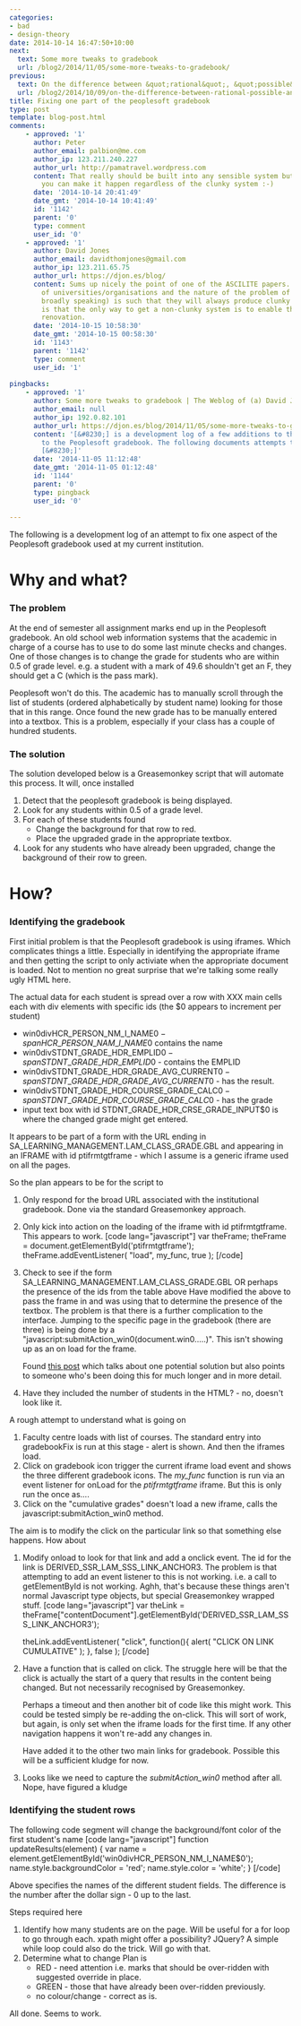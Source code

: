 ```yaml
---
categories:
- bad
- design-theory
date: 2014-10-14 16:47:50+10:00
next:
  text: Some more tweaks to gradebook
  url: /blog2/2014/11/05/some-more-tweaks-to-gradebook/
previous:
  text: On the difference between &quot;rational&quot;, &quot;possible&quot; and &quot;desirable&quot;
  url: /blog2/2014/10/09/on-the-difference-between-rational-possible-and-desirable/
title: Fixing one part of the peoplesoft gradebook
type: post
template: blog-post.html
comments:
    - approved: '1'
      author: Peter
      author_email: palbion@me.com
      author_ip: 123.211.240.227
      author_url: http://pamatravel.wordpress.com
      content: That really should be built into any sensible system but it's nice that
        you can make it happen regardless of the clunky system :-)
      date: '2014-10-14 20:41:49'
      date_gmt: '2014-10-14 10:41:49'
      id: '1142'
      parent: '0'
      type: comment
      user_id: '0'
    - approved: '1'
      author: David Jones
      author_email: davidthomjones@gmail.com
      author_ip: 123.211.65.75
      author_url: https://djon.es/blog/
      content: Sums up nicely the point of one of the ASCILITE papers.  The very nature
        of universities/organisations and the nature of the problem of e-learning (very
        broadly speaking) is such that they will always produce clunky systems.  The proposition
        is that the only way to get a non-clunky system is to enable this type of bricolage/digital
        renovation.
      date: '2014-10-15 10:58:30'
      date_gmt: '2014-10-15 00:58:30'
      id: '1143'
      parent: '1142'
      type: comment
      user_id: '1'
    
pingbacks:
    - approved: '1'
      author: Some more tweaks to gradebook | The Weblog of (a) David Jones
      author_email: null
      author_ip: 192.0.82.101
      author_url: https://djon.es/blog/2014/11/05/some-more-tweaks-to-gradebook/
      content: '[&#8230;] is a development log of a few additions to the recent fixes
        to the Peoplesoft gradebook. The following documents attempts to implement the
        [&#8230;]'
      date: '2014-11-05 11:12:48'
      date_gmt: '2014-11-05 01:12:48'
      id: '1144'
      parent: '0'
      type: pingback
      user_id: '0'
    
---
```

The following is a development log of an attempt to fix one aspect of the Peoplesoft gradebook used at my current institution.

# Why and what?

### The problem

At the end of semester all assignment marks end up in the Peoplesoft gradebook. An old school web information systems that the academic in charge of a course has to use to do some last minute checks and changes. One of those changes is to change the grade for students who are within 0.5 of grade level. e.g. a student with a mark of 49.6 shouldn't get an F, they should get a C (which is the pass mark).

Peoplesoft won't do this. The academic has to manually scroll through the list of students (ordered alphabetically by student name) looking for those that in this range. Once found the new grade has to be manually entered into a textbox. This is a problem, especially if your class has a couple of hundred students.

### The solution

The solution developed below is a Greasemonkey script that will automate this process. It will, once installed

1. Detect that the peoplesoft gradebook is being displayed.
2. Look for any students within 0.5 of a grade level.
3. For each of these students found
    - Change the background for that row to red.
    - Place the upgraded grade in the appropriate textbox.
4. Look for any students who have already been upgraded, change the background of their row to green.

# How?

### Identifying the gradebook

First initial problem is that the Peoplesoft gradebook is using iframes. Which complicates things a little. Especially in identifying the appropriate iframe and then getting the script to only activiate when the appropriate document is loaded. Not to mention no great surprise that we're talking some really ugly HTML here.

The actual data for each student is spread over a row with XXX main cells each with div elements with specific ids (the $0 appears to increment per student)

- win0divHCR\_PERSON\_NM\_I\_NAME$0 - span HCR\_PERSON\_NAM\_I\_NAME$0 contains the name
- win0divSTDNT\_GRADE\_HDR\_EMPLID$0 - span STDNT\_GRADE\_HDR\_EMPLID$0 - contains the EMPLID
- win0divSTDNT\_GRADE\_HDR\_GRADE\_AVG\_CURRENT$0 - span STDNT\_GRADE\_HDR\_GRADE\_AVG\_CURRENT$0 - has the result.
- win0divSTDNT\_GRADE\_HDR\_COURSE\_GRADE\_CALC$0 - span STDNT\_GRADE\_HDR\_COURSE\_GRADE\_CALC$0 - has the grade
- input text box with id STDNT\_GRADE\_HDR\_CRSE\_GRADE\_INPUT$0 is where the changed grade might get entered.

It appears to be part of a form with the URL ending in SA\_LEARNING\_MANAGEMENT.LAM\_CLASS\_GRADE.GBL and appearing in an IFRAME with id ptifrmtgtframe - which I assume is a generic iframe used on all the pages.

So the plan appears to be for the script to

1. Only respond for the broad URL associated with the institutional gradebook. Done via the standard Greasemonkey approach.
2. Only kick into action on the loading of the iframe with id ptifrmtgtframe. This appears to work. \[code lang="javascript"\] var theFrame; theFrame = document.getElementById('ptifrmtgtframe'); theFrame.addEventListener( "load", my\_func, true ); \[/code\]
3. Check to see if the form SA\_LEARNING\_MANAGEMENT.LAM\_CLASS\_GRADE.GBL OR perhaps the presence of the ids from the table above Have modified the above to pass the frame in and was using that to determine the presence of the textbox. The problem is that there is a further complication to the interface. Jumping to the specific page in the gradebook (there are three) is being done by a "javascript:submitAction\_win0(document.win0.....)". This isn't showing up as an on load for the frame.
    
    Found [this post](http://danielkibler.blogspot.com.au/2010/11/using-javascript-in-peoplesoft-proxy.html) which talks about one potential solution but also points to someone who's been doing this for much longer and in more detail.
    
4. Have they included the number of students in the HTML? - no, doesn't look like it.

A rough attempt to understand what is going on

1. Faculty centre loads with list of courses. The standard entry into gradebookFix is run at this stage - alert is shown. And then the iframes load.
2. Click on gradebook icon trigger the current iframe load event and shows the three different gradebook icons. The _my\_func_ function is run via an event listener for onLoad for the _ptifrmtgtframe_ iframe. But this is only run the once as....
3. Click on the "cumulative grades" doesn't load a new iframe, calls the javascript:submitAction\_win0 method.

The aim is to modify the click on the particular link so that something else happens. How about

1. Modify onload to look for that link and add a onclick event. The id for the link is DERIVED\_SSR\_LAM\_SSS\_LINK\_ANCHOR3. The problem is that attempting to add an event listener to this is not working. i.e. a call to getElementById is not working. Aghh, that's because these things aren't normal Javascript type objects, but special Greasemonkey wrapped stuff. \[code lang="javascript"\] var theLink = theFrame\["contentDocument"\].getElementById('DERIVED\_SSR\_LAM\_SSS\_LINK\_ANCHOR3');
    
    theLink.addEventListener( "click", function(){ alert( "CLICK ON LINK CUMULATIVE" ); }, false ); \[/code\]
2. Have a function that is called on click. The struggle here will be that the click is actually the start of a query that results in the content being changed. But not necessarily recognised by Greasemonkey.
    
    Perhaps a timeout and then another bit of code like this might work. This could be tested simply be re-adding the on-click. This will sort of work, but again, is only set when the iframe loads for the first time. If any other navigation happens it won't re-add any changes in.
    
    Have added it to the other two main links for gradebook. Possible this will be a sufficient kludge for now.
3. Looks like we need to capture the _submitAction\_win0_ method after all. Nope, have figured a kludge

### Identifying the student rows

The following code segment will change the background/font color of the first student's name \[code lang="javascript"\] function updateResults(element) { var name = element.getElementById('win0divHCR\_PERSON\_NM\_I\_NAME$0'); name.style.backgroundColor = 'red'; name.style.color = 'white'; } \[/code\]

Above specifies the names of the different student fields. The difference is the number after the dollar sign - 0 up to the last.

Steps required here

1. Identify how many students are on the page. Will be useful for a for loop to go through each. xpath might offer a possibility? JQuery? A simple while loop could also do the trick. Will go with that.
2. Determine what to change Plan is
    - RED - need attention i.e. marks that should be over-ridden with suggested override in place.
    - GREEN - those that have already been over-ridden previously.
    - no colour/change - correct as is.

All done. Seems to work.